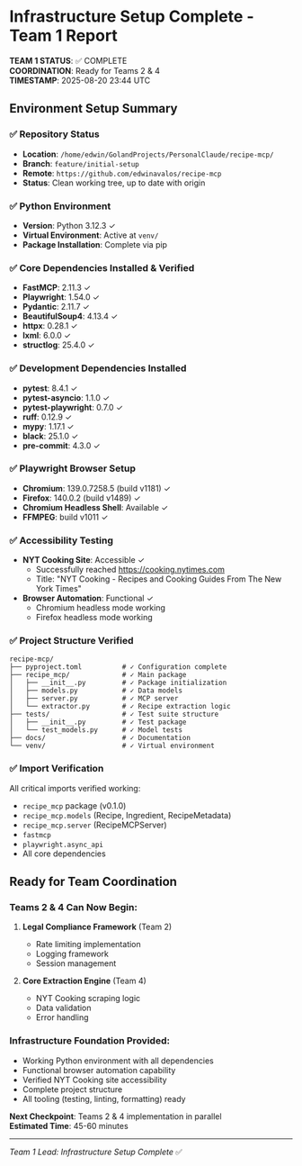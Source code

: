 # Infrastructure Setup Complete - Team 1 Report

**TEAM 1 STATUS**: ✅ COMPLETE  
**COORDINATION**: Ready for Teams 2 & 4  
**TIMESTAMP**: 2025-08-20 23:44 UTC  

## Environment Setup Summary

### ✅ Repository Status
- **Location**: `/home/edwin/GolandProjects/PersonalClaude/recipe-mcp/`
- **Branch**: `feature/initial-setup` 
- **Remote**: `https://github.com/edwinavalos/recipe-mcp`
- **Status**: Clean working tree, up to date with origin

### ✅ Python Environment
- **Version**: Python 3.12.3 ✓
- **Virtual Environment**: Active at `venv/`
- **Package Installation**: Complete via pip

### ✅ Core Dependencies Installed & Verified
- **FastMCP**: 2.11.3 ✓
- **Playwright**: 1.54.0 ✓
- **Pydantic**: 2.11.7 ✓
- **BeautifulSoup4**: 4.13.4 ✓
- **httpx**: 0.28.1 ✓
- **lxml**: 6.0.0 ✓
- **structlog**: 25.4.0 ✓

### ✅ Development Dependencies Installed
- **pytest**: 8.4.1 ✓
- **pytest-asyncio**: 1.1.0 ✓
- **pytest-playwright**: 0.7.0 ✓
- **ruff**: 0.12.9 ✓
- **mypy**: 1.17.1 ✓
- **black**: 25.1.0 ✓
- **pre-commit**: 4.3.0 ✓

### ✅ Playwright Browser Setup
- **Chromium**: 139.0.7258.5 (build v1181) ✓
- **Firefox**: 140.0.2 (build v1489) ✓
- **Chromium Headless Shell**: Available ✓
- **FFMPEG**: build v1011 ✓

### ✅ Accessibility Testing
- **NYT Cooking Site**: Accessible ✓
  - Successfully reached https://cooking.nytimes.com
  - Title: "NYT Cooking - Recipes and Cooking Guides From The New York Times"
- **Browser Automation**: Functional ✓
  - Chromium headless mode working
  - Firefox headless mode working

### ✅ Project Structure Verified
```
recipe-mcp/
├── pyproject.toml          # ✓ Configuration complete
├── recipe_mcp/             # ✓ Main package
│   ├── __init__.py         # ✓ Package initialization
│   ├── models.py           # ✓ Data models
│   ├── server.py           # ✓ MCP server
│   └── extractor.py        # ✓ Recipe extraction logic
├── tests/                  # ✓ Test suite structure
│   ├── __init__.py         # ✓ Test package
│   └── test_models.py      # ✓ Model tests
├── docs/                   # ✓ Documentation
└── venv/                   # ✓ Virtual environment
```

### ✅ Import Verification
All critical imports verified working:
- `recipe_mcp` package (v0.1.0)
- `recipe_mcp.models` (Recipe, Ingredient, RecipeMetadata)
- `recipe_mcp.server` (RecipeMCPServer)
- `fastmcp`
- `playwright.async_api`
- All core dependencies

## Ready for Team Coordination

### Teams 2 & 4 Can Now Begin:
1. **Legal Compliance Framework** (Team 2)
   - Rate limiting implementation
   - Logging framework
   - Session management
   
2. **Core Extraction Engine** (Team 4)
   - NYT Cooking scraping logic
   - Data validation
   - Error handling

### Infrastructure Foundation Provided:
- Working Python environment with all dependencies
- Functional browser automation capability  
- Verified NYT Cooking site accessibility
- Complete project structure
- All tooling (testing, linting, formatting) ready

**Next Checkpoint**: Teams 2 & 4 implementation in parallel  
**Estimated Time**: 45-60 minutes  

---
*Team 1 Lead: Infrastructure Setup Complete* ✅